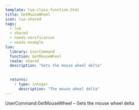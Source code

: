 ```yaml
---
template: lua-class-function.html
title: GetMouseWheel
icon: lua-shared
tags:
  - lua
  - shared
  - needs-verification
  - needs-example
lua:
  library: UserCommand
  function: GetMouseWheel
  realm: shared
  description: "Gets the mouse wheel delta"
  
  
  returns:
    - type: integer
      description: "The mouse wheel delta"
---
```


<div class="lua__search__keywords">
UserCommand:GetMouseWheel &#x2013; Gets the mouse wheel delta
</div>
